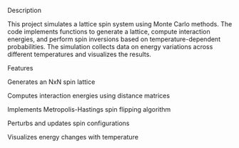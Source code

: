 Description

This project simulates a lattice spin system using Monte Carlo methods. The code implements functions to generate a lattice, compute interaction energies, and perform spin inversions based on temperature-dependent probabilities. The simulation collects data on energy variations across different temperatures and visualizes the results.

Features

Generates an NxN spin lattice

Computes interaction energies using distance matrices

Implements Metropolis-Hastings spin flipping algorithm

Perturbs and updates spin configurations

Visualizes energy changes with temperature

